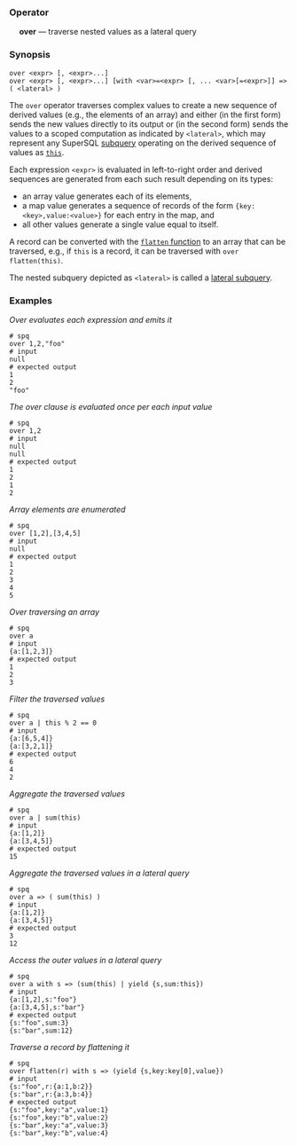 ### Operator

&emsp; **over** &mdash; traverse nested values as a lateral query

### Synopsis

```
over <expr> [, <expr>...]
over <expr> [, <expr>...] [with <var>=<expr> [, ... <var>[=<expr>]] => ( <lateral> )
```
The `over` operator traverses complex values to create a new sequence
of derived values (e.g., the elements of an array) and either
(in the first form) sends the new values directly to its output or
(in the second form) sends the values to a scoped computation as indicated
by `<lateral>`, which may represent any SuperSQL [subquery](../lateral-subqueries.md) operating on the
derived sequence of values as [`this`](../pipeline-model.md#the-special-value-this).

Each expression `<expr>` is evaluated in left-to-right order and derived sequences are
generated from each such result depending on its types:
* an array value generates each of its elements,
* a map value generates a sequence of records of the form `{key:<key>,value:<value>}` for each
entry in the map, and
* all other values generate a single value equal to itself.

A record can be converted with the [`flatten` function](../functions/flatten.md) to
an array that can be traversed,
e.g., if `this` is a record, it can be traversed with `over flatten(this)`.

The nested subquery depicted as `<lateral>` is called a [lateral subquery](../lateral-subqueries.md).

### Examples

_Over evaluates each expression and emits it_
```mdtest-spq
# spq
over 1,2,"foo"
# input
null
# expected output
1
2
"foo"
```

_The over clause is evaluated once per each input value_
```mdtest-spq
# spq
over 1,2
# input
null
null
# expected output
1
2
1
2
```

_Array elements are enumerated_
```mdtest-spq
# spq
over [1,2],[3,4,5]
# input
null
# expected output
1
2
3
4
5
```

_Over traversing an array_
```mdtest-spq
# spq
over a
# input
{a:[1,2,3]}
# expected output
1
2
3
```

_Filter the traversed values_
```mdtest-spq
# spq
over a | this % 2 == 0
# input
{a:[6,5,4]}
{a:[3,2,1]}
# expected output
6
4
2
```

_Aggregate the traversed values_
```mdtest-spq
# spq
over a | sum(this)
# input
{a:[1,2]}
{a:[3,4,5]}
# expected output
15
```

_Aggregate the traversed values in a lateral query_
```mdtest-spq
# spq
over a => ( sum(this) )
# input
{a:[1,2]}
{a:[3,4,5]}
# expected output
3
12
```

_Access the outer values in a lateral query_
```mdtest-spq
# spq
over a with s => (sum(this) | yield {s,sum:this})
# input
{a:[1,2],s:"foo"}
{a:[3,4,5],s:"bar"}
# expected output
{s:"foo",sum:3}
{s:"bar",sum:12}
```

_Traverse a record by flattening it_
```mdtest-spq
# spq
over flatten(r) with s => (yield {s,key:key[0],value})
# input
{s:"foo",r:{a:1,b:2}}
{s:"bar",r:{a:3,b:4}}
# expected output
{s:"foo",key:"a",value:1}
{s:"foo",key:"b",value:2}
{s:"bar",key:"a",value:3}
{s:"bar",key:"b",value:4}
```
